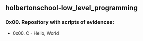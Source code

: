 ## holbertonschool-low_level_programming

### 0x00. Repository with scripts of evidences:

- 0x00. C - Hello, World